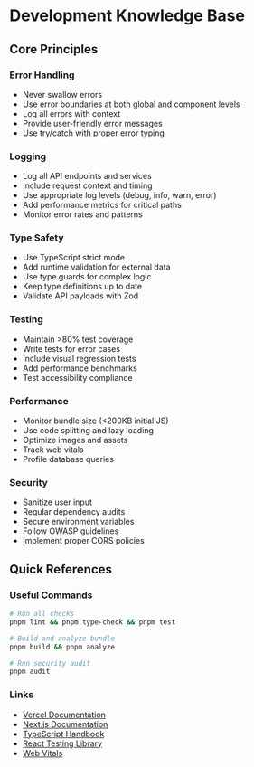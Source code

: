 # Development Knowledge Base

## Core Principles

### Error Handling

- Never swallow errors
- Use error boundaries at both global and component levels
- Log all errors with context
- Provide user-friendly error messages
- Use try/catch with proper error typing

### Logging

- Log all API endpoints and services
- Include request context and timing
- Use appropriate log levels (debug, info, warn, error)
- Add performance metrics for critical paths
- Monitor error rates and patterns

### Type Safety

- Use TypeScript strict mode
- Add runtime validation for external data
- Use type guards for complex logic
- Keep type definitions up to date
- Validate API payloads with Zod

### Testing

- Maintain >80% test coverage
- Write tests for error cases
- Include visual regression tests
- Add performance benchmarks
- Test accessibility compliance

### Performance

- Monitor bundle size (<200KB initial JS)
- Use code splitting and lazy loading
- Optimize images and assets
- Track web vitals
- Profile database queries

### Security

- Sanitize user input
- Regular dependency audits
- Secure environment variables
- Follow OWASP guidelines
- Implement proper CORS policies

## Quick References

### Useful Commands

```bash
# Run all checks
pnpm lint && pnpm type-check && pnpm test

# Build and analyze bundle
pnpm build && pnpm analyze

# Run security audit
pnpm audit
```

### Links

- [Vercel Documentation](https://vercel.com/docs)
- [Next.js Documentation](https://nextjs.org/docs)
- [TypeScript Handbook](https://www.typescriptlang.org/docs/)
- [React Testing Library](https://testing-library.com/docs/react-testing-library/intro/)
- [Web Vitals](https://web.dev/vitals/)

